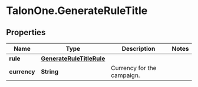 # TalonOne.GenerateRuleTitle

## Properties

Name | Type | Description | Notes
------------ | ------------- | ------------- | -------------
**rule** | [**GenerateRuleTitleRule**](GenerateRuleTitleRule.md) |  | 
**currency** | **String** | Currency for the campaign. | 


